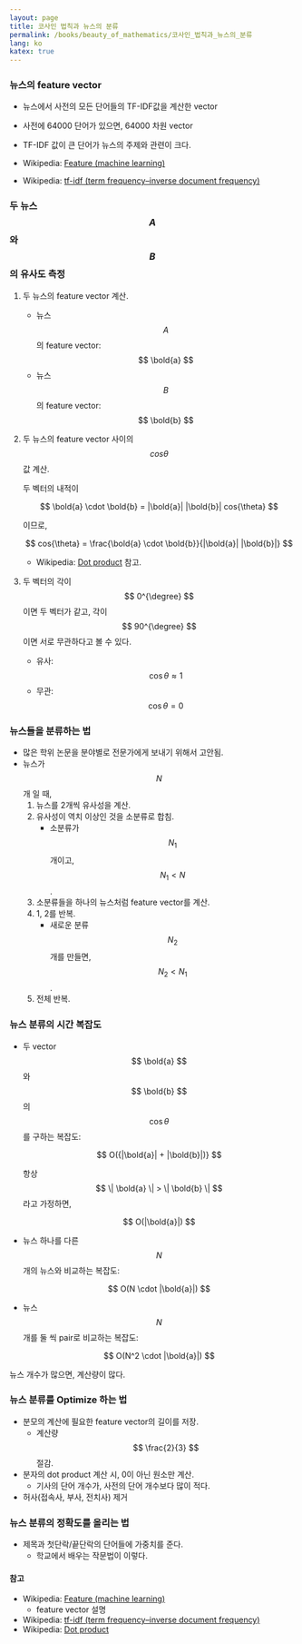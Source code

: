 ```yaml
---
layout: page
title: 코사인 법칙과 뉴스의 분류
permalink: /books/beauty_of_mathematics/코사인_법칙과_뉴스의_분류
lang: ko
katex: true
---
```


### 뉴스의 feature vector

* 뉴스에서 사전의 모든 단어들의 TF-IDF값을 계산한 vector
* 사전에 64000 단어가 있으면, 64000 차원 vector
* TF-IDF 값이 큰 단어가 뉴스의 주제와 관련이 크다.

* Wikipedia: [Feature (machine learning)][wiki-feature]
* Wikipedia: [tf-idf (term frequency–inverse document frequency)][wiki-tfidf]

### 두 뉴스 $$ A $$와 $$ B $$의 유사도 측정

1. 두 뉴스의 feature vector 계산.
    * 뉴스 $$ A $$의 feature vector: $$ \bold{a} $$
    * 뉴스 $$ B $$의 feature vector: $$ \bold{b} $$
1. 두 뉴스의 feature vector 사이의 $$ cos{\theta} $$ 값 계산.

    두 벡터의 내적이

    $$ \bold{a} \cdot \bold{b} = |\bold{a}| |\bold{b}| cos{\theta} $$

    이므로,

    $$ cos{\theta} = \frac{\bold{a} \cdot \bold{b}}{|\bold{a}| |\bold{b}|} $$

    * Wikipedia: [Dot product][wiki-dot_product] 참고.

1. 두 벡터의 각이 $$ 0^{\degree} $$이면 두 벡터가 같고, 각이 $$ 90^{\degree} $$이면 서로 무관하다고 볼 수 있다.
    * 유사: $$ \cos{\theta} \approx 1 $$
    * 무관: $$ \cos{\theta} = 0 $$

### 뉴스들을 분류하는 법

* 많은 학위 논문을 분야별로 전문가에게 보내기 위해서 고안됨.
* 뉴스가 $$N$$개 일 때,
    1. 뉴스를 2개씩 유사성을 계산.
    1. 유사성이 역치 이상인 것을 소분류로 합침.
        * 소분류가 $$ N_1 $$개이고, $$ N_1 < N $$.
    1. 소분류들을 하나의 뉴스처럼 feature vector를 계산.
    1. 1, 2를 반복.
        * 새로운 분류 $$ N_2 $$개를 만들면, $$ N_2 < N_1 $$.
    1. 전체 반복.

### 뉴스 분류의 시간 복잡도

* 두 vector $$ \bold{a} $$와 $$ \bold{b} $$ 의 $$ \cos{\theta} $$를 구하는 복잡도:

    $$ O({|\bold{a}| + |\bold{b}|)} $$

    항상 $$ \| \bold{a} \| > \| \bold{b} \| $$ 라고 가정하면,

    $$ O(|\bold{a}|) $$

* 뉴스 하나를 다른 $$ N $$ 개의 뉴스와 비교하는 복잡도:

    $$ O(N \cdot |\bold{a}|) $$

* 뉴스 $$ N $$개를 둘 씩 pair로 비교하는 복잡도:

    $$ O(N^2 \cdot |\bold{a}|) $$

뉴스 개수가 많으면, 계산량이 많다.

### 뉴스 분류를 Optimize 하는 법

* 분모의 계산에 필요한 feature vector의 길이를 저장.
  * 계산량 $$ \frac{2}{3} $$ 절감.
* 분자의 dot product 계산 시, 0이 아닌 원소만 계산.
  * 기사의 단어 개수가, 사전의 단어 개수보다 많이 적다.
* 허사(접속사, 부사, 전치사) 제거

### 뉴스 분류의 정확도를 올리는 법

* 제목과 첫단락/끝단락의 단어들에 가중치를 준다.
  * 학교에서 배우는 작문법이 이렇다.

#### 참고

* Wikipedia: [Feature (machine learning)][wiki-feature]
  * feature vector 설명
* Wikipedia: [tf-idf (term frequency–inverse document frequency)][wiki-tfidf]
* Wikipedia: [Dot product][wiki-dot_product]

[wiki-feature]: https://en.wikipedia.org/wiki/Feature_(machine_learning)
[wiki-tfidf]: https://en.wikipedia.org/wiki/Tf%E2%80%93idf
[wiki-dot_product]: https://en.wikipedia.org/wiki/Dot_product
